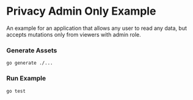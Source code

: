 # Privacy Admin Only Example

An example for an application that allows any user to read any data,
but accepts mutations only from viewers with admin role.
   
### Generate Assets

```console
go generate ./...
```

### Run Example

```console
go test
```

